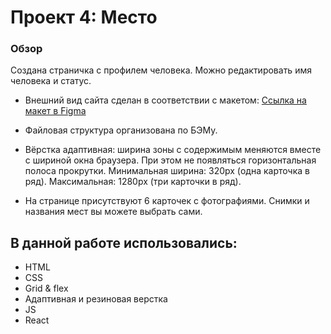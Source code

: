 # Проект 4: Место

### Обзор
Создана страничка с профилем человека. Можно редактировать имя человека и статус. 

* Внешний вид сайта сделан в соответствии с макетом: [Ссылка на макет в Figma](https://www.figma.com/file/StZjf8HnoeLdiXS7dYrLAh/JavaScript.-Sprint-4)

* Файловая структура организована по БЭМу.

* Вёрстка адаптивная: ширина зоны с содержимым меняются вместе с шириной окна браузера. При этом не появляться горизонтальная полоса прокрутки. Минимальная ширина: 320px (одна карточка в ряд). Максимальная: 1280px (три карточки в ряд).

* На странице присутствуют 6 карточек с фотографиями. Снимки и названия мест вы можете выбрать сами.


## В данной работе использовались:
 *  HTML
 *  CSS  
 *  Grid & flex
 *  Адаптивная и резиновая верстка
 *  JS 
 *  React
